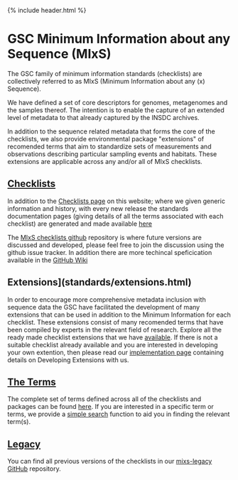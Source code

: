 {% include header.html %}


# GSC Minimum Information about any Sequence (MIxS)

The GSC family of minimum information standards (checklists) are collectively referred to as MIxS (Minimum Information about any (x) Sequence).

We have defined a set of core descriptors for genomes, metagenomes and the samples thereof. The intention is to enable the capture of an extended level of metadata to that already captured by the INSDC archives. 

In addition to the sequence related metadata that forms the core of the checklists, we also provide environmental package "extensions" of recomended terms that aim to standardize sets of measurements and observations describing particular sampling events and habitats. These extensions are applicable across any and/or all of MIxS checklists. 

## [Checklists](standards/checklists.html)

In addition to the [Checklists page](standards/checklists.html) on this website; where we given generic information and history, with every new release the standards documentation pages (giving details of all the terms associated with each checklist) are generated and made available [here](https://genomicsstandardsconsortium.github.io/mixs/#checklists)

The [MIxS checklists github](https://github.com/GenomicsStandardsConsortium/mixs/) repository is where future versions are discussed and developed, please feel free to join the discussion using the github issue tracker.
In addition there are more techincal speficication available in the [GitHub Wiki](https://github.com/GenomicsStandardsConsortium/mixs/wiki)

## Extensions](standards/extensions.html)

In order to encourage more comprehensive metadata inclusion with sequence data the GSC have facilitated the development of many extensions that can be used in addition to the Minimum Information for each checklist. These extensions consist of many recomended terms that have been compiled by experts in the relevant field of research. Explore all the ready made checklist extensions that we have [available](standards/extensions.html).
If there is not a suitable checklist already available and you are interested in developing your own extention, then please read our [implementation page](standards/implementation.html) containing details on Developing Extensions with us.

## [The Terms](standards/all-terms.html)
The complete set of terms defined across all of the checklists and packages can be found [here](standards/all-terms.html).
If you are interested in a specific term or terms, we provide a [simple search](standards/search-terms.html) function to aid you in finding the relevant term(s).


## [Legacy](standards/previous-mixs.html)
You can find all previous versions of the checklists in our [mixs-legacy GitHub](https://github.com/GenomicsStandardsConsortium/mixs-legacy) repository.

